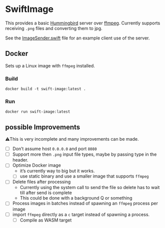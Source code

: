 # SwiftImage

This provides a basic [Hummingbird](https://hummingbird.codes) server over 
[ffmpeg](https://www.ffmpeg.org). Currently supports receiving `.png` files and
converting them to jpg.

See the [ImageSender.swift](./Sources/TestClient/ImageSender.swift) file for an
example client use of the server.

## Docker

Sets up a Linux image with `ffmpeg` installed.

### Build

```
docker build -t swift-image:latest .
```

### Run

```
docker run swift-image:latest
```

## possible Improvements

⚠️This is very incomplete and many improvements can be made.

- [ ] Don’t assume host `0.0.0.0` and port `8080`
- [ ] Support more then `.png` input file types, maybe by passing type in the 
  header.
- [ ] Optimize Docker image
  - it’s currently way to big but it works.
  - [ ] use static binary and use a smaller image that supports `ffmpeg`
- [ ] Delete files after processing
  - Currently using the system call to send the file so delete has to wait till
    after send is complete
  - This could be done with a background Q or something
- [ ] Process images in batches instead of spawning an `ffmpeg` process per 
  image
- [ ] import `ffmpeg` directly as a `c` target instead of spawning a process.
  - [ ] Compile as WASM target